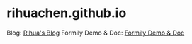 # rihuachen.github.io

Blog: [Rihua's Blog](https://rihuachen.github.io/blog)
Formily Demo & Doc: [Formily Demo & Doc](https://rihuachen.github.io/formily-doc)

